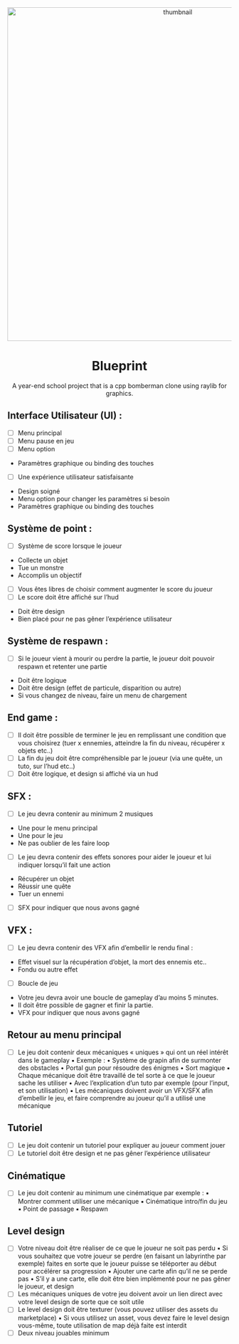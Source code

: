 <div align="center">
  <a href="https://github.com/serapagranchose/blueprint">
    <img src="assets/images/thumbnail.png" alt="thumbnail" width="750">
  </a>

  <h1>Blueprint</h1>
  <p>A year-end school project that is a cpp bomberman clone using raylib for graphics.</p>
</div>

## Interface Utilisateur (UI) :
- [ ] Menu principal
- [ ] Menu pause en jeu
- [ ] Menu option
 - Paramètres graphique ou binding des touches
- [ ] Une expérience utilisateur satisfaisante
 - Design soigné
 - Menu option pour changer les paramètres si besoin
 - Paramètres graphique ou binding des touches

## Système de point :
- [ ] Système de score lorsque le joueur
 - Collecte un objet
 - Tue un monstre
 - Accomplis un objectif
- [ ] Vous êtes libres de choisir comment augmenter le score du joueur
- [ ] Le score doit être affiché sur l’hud
 - Doit être design
 - Bien placé pour ne pas gêner l’expérience utilisateur

## Système de respawn :
- [ ] Si le joueur vient à mourir ou perdre la partie, le joueur doit pouvoir respawn et retenter une partie
 - Doit être logique
 - Doit être design (effet de particule, disparition ou autre)
 - Si vous changez de niveau, faire un menu de chargement

## End game :
- [ ] Il doit être possible de terminer le jeu en remplissant une condition que vous choisirez (tuer x ennemies, atteindre la fin du niveau, récupérer x objets etc..)
- [ ] La fin du jeu doit être compréhensible par le joueur (via une quête, un tuto, sur l’hud etc..)
- [ ] Doit être logique, et design si affiché via un hud

## SFX :
- [ ] Le jeu devra contenir au minimum 2 musiques
 - Une pour le menu principal
 - Une pour le jeu
 - Ne pas oublier de les faire loop
- [ ] Le jeu devra contenir des effets sonores pour aider le joueur et lui indiquer lorsqu’il fait une action
 - Récupérer un objet
 - Réussir une quête
 - Tuer un ennemi
- [ ] SFX pour indiquer que nous avons gagné

## VFX :
- [ ] Le jeu devra contenir des VFX afin d’embellir le rendu final :
 - Effet visuel sur la récupération d’objet, la mort des ennemis etc..
 - Fondu ou autre effet

- [ ] Boucle de jeu
 - Votre jeu devra avoir une boucle de gameplay d’au moins 5 minutes.
 - Il doit être possible de gagner et finir la partie.
 - VFX pour indiquer que nous avons gagné


## Retour au menu principal
- [ ] Le jeu doit contenir deux mécaniques « uniques » qui ont un réel intérêt dans le gameplay
   ▪ Exemple :
    • Système de grapin afin de surmonter des obstacles
    • Portal gun pour résoudre des énigmes
    • Sort magique
   ▪ Chaque mécanique doit être travaillé de tel sorte à ce que le joueur sache les utiliser
    • Avec l’explication d’un tuto par exemple (pour l’input, et son utilisation)
   ▪ Les mécaniques doivent avoir un VFX/SFX afin d’embellir le jeu, et faire comprendre au joueur qu’il a utilisé une mécanique
 
## Tutoriel
- [ ] Le jeu doit contenir un tutoriel pour expliquer au joueur comment jouer
- [ ] Le tutoriel doit être design et ne pas gêner l’expérience utilisateur

## Cinématique
- [ ] Le jeu doit contenir au minimum une cinématique par exemple :
   ▪ Montrer comment utiliser une mécanique
   ▪ Cinématique intro/fin du jeu
   ▪ Point de passage
   ▪ Respawn

## Level design
- [ ] Votre niveau doit être réaliser de ce que le joueur ne soit pas perdu
  ▪ Si vous souhaitez que votre joueur se perdre (en faisant un labyrinthe par exemple) faites en sorte que le joueur puisse se téléporter au début pour accélérer sa progression
  ▪ Ajouter une carte afin qu’il ne se perde pas
   • S’il y a une carte, elle doit être bien implémenté pour ne pas gêner le joueur, et design
- [ ] Les mécaniques uniques de votre jeu doivent avoir un lien direct avec votre level design de sorte que ce soit utile
- [ ] Le level design doit être texturer (vous pouvez utiliser des assets du marketplace)
  ▪ Si vous utilisez un asset, vous devez faire le level design vous-même, toute utilisation de map déjà faite est interdit
- [ ] Deux niveau jouables minimum
